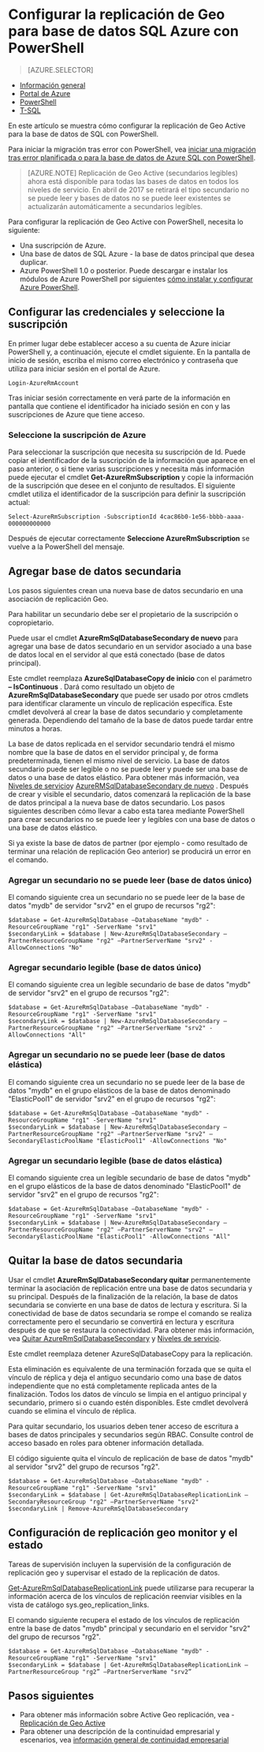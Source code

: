 <properties 
    pageTitle="Configurar la replicación de Geo Active para base de datos de SQL Azure con PowerShell | Microsoft Azure" 
    description="Configurar la replicación de Geo Active para base de datos de SQL Azure con PowerShell" 
    services="sql-database" 
    documentationCenter="" 
    authors="stevestein" 
    manager="jhubbard" 
    editor=""/>

<tags
    ms.service="sql-database"
    ms.devlang="NA"
    ms.topic="article"
    ms.tgt_pltfrm="powershell"
   ms.workload="NA"
    ms.date="07/14/2016"
    ms.author="sstein"/>

# <a name="configure-geo-replication-for-azure-sql-database-with-powershell"></a>Configurar la replicación de Geo para base de datos SQL Azure con PowerShell

> [AZURE.SELECTOR]
- [Información general](sql-database-geo-replication-overview.md)
- [Portal de Azure](sql-database-geo-replication-portal.md)
- [PowerShell](sql-database-geo-replication-powershell.md)
- [T-SQL](sql-database-geo-replication-transact-sql.md)

En este artículo se muestra cómo configurar la replicación de Geo Active para la base de datos de SQL con PowerShell.

Para iniciar la migración tras error con PowerShell, vea [iniciar una migración tras error planificada o para la base de datos de Azure SQL con PowerShell](sql-database-geo-replication-failover-powershell.md).

>[AZURE.NOTE] Replicación de Geo Active (secundarios legibles) ahora está disponible para todas las bases de datos en todos los niveles de servicio. En abril de 2017 se retirará el tipo secundario no se puede leer y bases de datos no se puede leer existentes se actualizarán automáticamente a secundarios legibles.



Para configurar la replicación de Geo Active con PowerShell, necesita lo siguiente:

- Una suscripción de Azure. 
- Una base de datos de SQL Azure - la base de datos principal que desea duplicar.
- Azure PowerShell 1.0 o posterior. Puede descargar e instalar los módulos de Azure PowerShell por siguientes [cómo instalar y configurar Azure PowerShell](../powershell-install-configure.md).


## <a name="configure-your-credentials-and-select-your-subscription"></a>Configurar las credenciales y seleccione la suscripción

En primer lugar debe establecer acceso a su cuenta de Azure iniciar PowerShell y, a continuación, ejecute el cmdlet siguiente. En la pantalla de inicio de sesión, escriba el mismo correo electrónico y contraseña que utiliza para iniciar sesión en el portal de Azure.


    Login-AzureRmAccount

Tras iniciar sesión correctamente en verá parte de la información en pantalla que contiene el identificador ha iniciado sesión en con y las suscripciones de Azure que tiene acceso.


### <a name="select-your-azure-subscription"></a>Seleccione la suscripción de Azure

Para seleccionar la suscripción que necesita su suscripción de Id. Puede copiar el identificador de la suscripción de la información que aparece en el paso anterior, o si tiene varias suscripciones y necesita más información puede ejecutar el cmdlet **Get-AzureRmSubscription** y copie la información de la suscripción que desee en el conjunto de resultados. El siguiente cmdlet utiliza el identificador de la suscripción para definir la suscripción actual:

    Select-AzureRmSubscription -SubscriptionId 4cac86b0-1e56-bbbb-aaaa-000000000000

Después de ejecutar correctamente **Seleccione AzureRmSubscription** se vuelve a la PowerShell del mensaje.


## <a name="add-secondary-database"></a>Agregar base de datos secundaria


Los pasos siguientes crean una nueva base de datos secundario en una asociación de replicación Geo.  
  
Para habilitar un secundario debe ser el propietario de la suscripción o copropietario. 

Puede usar el cmdlet **AzureRmSqlDatabaseSecondary de nuevo** para agregar una base de datos secundario en un servidor asociado a una base de datos local en el servidor al que está conectado (base de datos principal). 

Este cmdlet reemplaza **AzureSqlDatabaseCopy de inicio** con el parámetro **– IsContinuous** .  Dará como resultado un objeto de **AzureRmSqlDatabaseSecondary** que puede ser usado por otros cmdlets para identificar claramente un vínculo de replicación específica. Este cmdlet devolverá al crear la base de datos secundario y completamente generada. Dependiendo del tamaño de la base de datos puede tardar entre minutos a horas.

La base de datos replicada en el servidor secundario tendrá el mismo nombre que la base de datos en el servidor principal y, de forma predeterminada, tienen el mismo nivel de servicio. La base de datos secundario puede ser legible o no se puede leer y puede ser una base de datos o una base de datos elástico. Para obtener más información, vea [Niveles de servicio](sql-database-service-tiers.md)y [AzureRMSqlDatabaseSecondary de nuevo](https://msdn.microsoft.com/library/mt603689.aspx) .
Después de crear y visible el secundario, datos comenzará la replicación de la base de datos principal a la nueva base de datos secundario. Los pasos siguientes describen cómo llevar a cabo esta tarea mediante PowerShell para crear secundarios no se puede leer y legibles con una base de datos o una base de datos elástico.

Si ya existe la base de datos de partner (por ejemplo - como resultado de terminar una relación de replicación Geo anterior) se producirá un error en el comando.



### <a name="add-a-non-readable-secondary-single-database"></a>Agregar un secundario no se puede leer (base de datos único)

El comando siguiente crea un secundario no se puede leer de la base de datos "mydb" de servidor "srv2" en el grupo de recursos "rg2":

    $database = Get-AzureRmSqlDatabase –DatabaseName "mydb" -ResourceGroupName "rg1" -ServerName "srv1"
    $secondaryLink = $database | New-AzureRmSqlDatabaseSecondary –PartnerResourceGroupName "rg2" –PartnerServerName "srv2" -AllowConnections "No"



### <a name="add-readable-secondary-single-database"></a>Agregar secundario legible (base de datos único)

El comando siguiente crea un legible secundario de base de datos "mydb" de servidor "srv2" en el grupo de recursos "rg2":

    $database = Get-AzureRmSqlDatabase –DatabaseName "mydb" -ResourceGroupName "rg1" -ServerName "srv1"
    $secondaryLink = $database | New-AzureRmSqlDatabaseSecondary –PartnerResourceGroupName "rg2" –PartnerServerName "srv2" -AllowConnections "All"




### <a name="add-a-non-readable-secondary-elastic-database"></a>Agregar un secundario no se puede leer (base de datos elástica)

El comando siguiente crea un secundario no se puede leer de la base de datos "mydb" en el grupo elásticos de la base de datos denominado "ElasticPool1" de servidor "srv2" en el grupo de recursos "rg2":

    $database = Get-AzureRmSqlDatabase –DatabaseName "mydb" -ResourceGroupName "rg1" -ServerName "srv1"
    $secondaryLink = $database | New-AzureRmSqlDatabaseSecondary –PartnerResourceGroupName "rg2" –PartnerServerName "srv2" –SecondaryElasticPoolName "ElasticPool1" -AllowConnections "No"


### <a name="add-a-readable-secondary-elastic-database"></a>Agregar un secundario legible (base de datos elástica)

El comando siguiente crea un legible secundario de base de datos "mydb" en el grupo elásticos de la base de datos denominado "ElasticPool1" de servidor "srv2" en el grupo de recursos "rg2":

    $database = Get-AzureRmSqlDatabase –DatabaseName "mydb" -ResourceGroupName "rg1" -ServerName "srv1"
    $secondaryLink = $database | New-AzureRmSqlDatabaseSecondary –PartnerResourceGroupName "rg2" –PartnerServerName "srv2" –SecondaryElasticPoolName "ElasticPool1" -AllowConnections "All"





## <a name="remove-secondary-database"></a>Quitar la base de datos secundaria

Usar el cmdlet **AzureRmSqlDatabaseSecondary quitar** permanentemente terminar la asociación de replicación entre una base de datos secundaria y su principal. Después de la finalización de la relación, la base de datos secundaria se convierte en una base de datos de lectura y escritura. Si la conectividad de base de datos secundaria se rompe el comando se realiza correctamente pero el secundario se convertirá en lectura y escritura después de que se restaura la conectividad. Para obtener más información, vea [Quitar AzureRmSqlDatabaseSecondary](https://msdn.microsoft.com/library/mt603457.aspx) y [Niveles de servicio](sql-database-service-tiers.md).

Este cmdlet reemplaza detener AzureSqlDatabaseCopy para la replicación. 

Esta eliminación es equivalente de una terminación forzada que se quita el vínculo de réplica y deja el antiguo secundario como una base de datos independiente que no está completamente replicada antes de la finalización. Todos los datos de vínculo se limpia en el antiguo principal y secundario, primero si o cuando estén disponibles. Este cmdlet devolverá cuando se elimina el vínculo de réplica. 


Para quitar secundario, los usuarios deben tener acceso de escritura a bases de datos principales y secundarios según RBAC. Consulte control de acceso basado en roles para obtener información detallada.

El código siguiente quita el vínculo de replicación de base de datos "mydb" al servidor "srv2" del grupo de recursos "rg2". 

    $database = Get-AzureRmSqlDatabase –DatabaseName "mydb" -ResourceGroupName "rg1" -ServerName "srv1"
    $secondaryLink = $database | Get-AzureRmSqlDatabaseReplicationLink –SecondaryResourceGroup "rg2" –PartnerServerName "srv2"
    $secondaryLink | Remove-AzureRmSqlDatabaseSecondary 


## <a name="monitor-geo-replication-configuration-and-health"></a>Configuración de replicación geo monitor y el estado

Tareas de supervisión incluyen la supervisión de la configuración de replicación geo y supervisar el estado de la replicación de datos.  

[Get-AzureRmSqlDatabaseReplicationLink](https://msdn.microsoft.com/library/mt619330.aspx) puede utilizarse para recuperar la información acerca de los vínculos de replicación reenviar visibles en la vista de catálogo sys.geo_replication_links.

El comando siguiente recupera el estado de los vínculos de replicación entre la base de datos "mydb" principal y secundario en el servidor "srv2" del grupo de recursos "rg2".

    $database = Get-AzureRmSqlDatabase –DatabaseName "mydb" -ResourceGroupName "rg1" -ServerName "srv1"
    $secondaryLink = $database | Get-AzureRmSqlDatabaseReplicationLink –PartnerResourceGroup "rg2” –PartnerServerName "srv2”


## <a name="next-steps"></a>Pasos siguientes

- Para obtener más información sobre Active Geo replicación, vea - [Replicación de Geo Active](sql-database-geo-replication-overview.md)
- Para obtener una descripción de la continuidad empresarial y escenarios, vea [información general de continuidad empresarial](sql-database-business-continuity.md)

